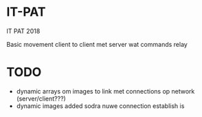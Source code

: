 # IT-PAT
IT PAT 2018

Basic movement client to client met server wat commands relay

# TODO
- dynamic arrays om images to link met connections op network (server/client???) 
- dynamic images added sodra nuwe connection establish is

